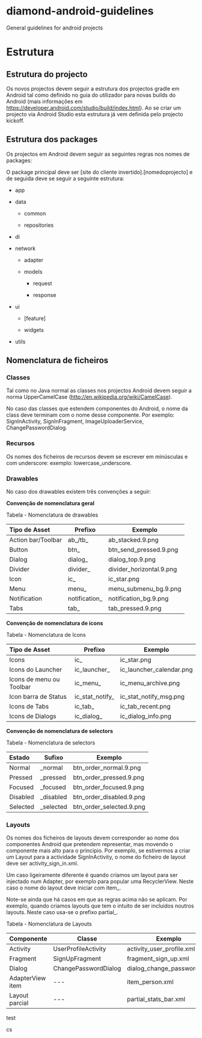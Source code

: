 # diamond-android-guidelines
General guidelines for android projects





# Estrutura



## Estrutura do projecto

Os novos projectos devem seguir a estrutura dos projectos gradle em Android tal como definido no guia do utilizador para novas builds do Android (mais informações em <https://developer.android.com/studio/build/index.html>). Ao se criar um projecto via Android Studio esta estrutura já vem definida pelo projecto kickoff.

## Estrutura dos packages

Os projectos em Android devem seguir as seguintes regras nos nomes de packages:

O package principal deve ser \[site do cliente invertido\].\[nomedoprojecto\] e de seguida deve se seguir a seguinte estrutura:

-   app

-   data

    -   common

    -   repositories

-   di

-   network

    -   adapter

    -   models

        -   request

        -   response

-   ui

    -   \[feature\]

    -   widgets

-   utils

## Nomenclatura de ficheiros

### Classes

Tal como no Java normal as classes nos projectos Android devem seguir a norma UpperCamelCase (<http://en.wikipedia.org/wiki/CamelCase>).

No caso das classes que estendem componentes do Android, o nome da class deve terminam com o nome desse componente. Por exemplo: SignInActivity, SignInFragment, ImageUploaderService, ChangePasswordDialog.

### Recursos

Os nomes dos ficheiros de recursos devem se escrever em minúsculas e com underscore: exemplo: lowercase\_underscore.

### Drawables

No caso dos drawables existem três convenções a seguir:

**Convenção de nomenclatura geral**

Tabela - Nomenclatura de drawables

| Tipo de Asset      | Prefixo       | Exemplo                  |
| :----------------- | ------------- | ------------------------ |
| Action bar/Toolbar | ab_/tb_       | ab_stacked.9.png         |
| Button             | btn_          | btn_send_pressed.9.png   |
| Dialog             | dialog_       | dialog_top.9.png         |
| Divider            | divider_      | divider_horizontal.9.png |
| Icon               | ic_           | ic_star.png              |
| Menu               | menu_         | menu_submenu_bg.9.png    |
| Notification       | notification_ | notification_bg.9.png    |
| Tabs               | tab_          | tab_pressed.9.png        |

**Convenção de nomenclatura de icons**

Tabela - Nomenclatura de Icons

| Tipo de Asset            | Prefixo         | Exemplo                  |
| :----------------------- | --------------- | ------------------------ |
| Icons                    | ic_             | ic_star.png              |
| Icons do Launcher        | ic_launcher_    | ic_launcher_calendar.png |
| Icons de menu ou Toolbar | ic_menu_        | ic_menu_archive.png      |
| Icon barra de Status     | ic_stat_notify_ | ic_stat_notify_msg.png   |
| Icons de Tabs            | ic_tab_         | ic_tab_recent.png        |
| Icons de Dialogs         | ic_dialog_      | ic_dialog_info.png       |

**Convenção de nomenclatura de selectors**

Tabela - Nomenclatura de selectors

| Estado   | Sufixo    | Exemplo                  |
| :------- | --------- | ------------------------ |
| Normal   | _normal   | btn_order_normal.9.png   |
| Pressed  | _pressed  | btn_order_pressed.9.png  |
| Focused  | _focused  | btn_order_focused.9.png  |
| Disabled | _disabled | btn_order_disabled.9.png |
| Selected | _selected | btn_order_selected.9.png |

### Layouts

Os nomes dos ficheiros de layouts devem corresponder ao nome dos componentes Android que pretendem representar, mas movendo o componente mais alto para o principio. Por exemplo, se estivermos a criar um Layout para a actividade SignInActivity, o nome do ficheiro de layout deve ser activity_sign_in.xml.

Um caso ligeiramente diferente é quando criamos um layout para ser injectado num Adapter, por exemplo para popular uma RecyclerView. Neste caso o nome do layout deve iniciar com item_.

Note-se ainda que há casos em que as regras acima não se aplicam. Por exemplo, quando criamos layouts que tem o intuito de ser incluídos noutros layouts. Neste caso usa-se o prefixo partial_.

Tabela - Nomenclatura de Layouts

| Componente       | Classe               | Exemplo                    |
| :--------------- | -------------------- | -------------------------- |
| Activity         | UserProfileActivity  | activity_user_profile.xml  |
| Fragment         | SignUpFragment       | fragment_sign_up.xml       |
| Dialog           | ChangePasswordDialog | dialog_change_password.xml |
| AdapterView item | \---                 | item_person.xml            |
| Layout parcial   | \---                 | partial_stats_bar.xml      |

test

cs
